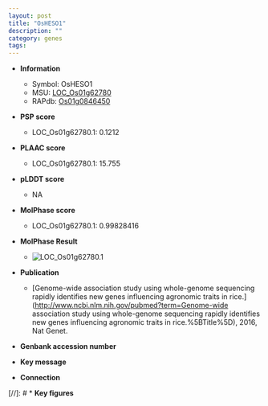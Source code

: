 ```yaml
---
layout: post
title: "OsHESO1"
description: ""
category: genes
tags: 
---
```


* **Information**  
    + Symbol: OsHESO1  
    + MSU: [LOC_Os01g62780](http://rice.plantbiology.msu.edu/cgi-bin/ORF_infopage.cgi?orf=LOC_Os01g62780)  
    + RAPdb: [Os01g0846450](http://rapdb.dna.affrc.go.jp/viewer/gbrowse_details/irgsp1?name=Os01g0846450)  

* **PSP score**  
    + LOC_Os01g62780.1: 0.1212 

* **PLAAC score**  
    + LOC_Os01g62780.1: 15.755 

* **pLDDT score**
    + NA


* **MolPhase score**
    + LOC_Os01g62780.1: 0.99828416

* **MolPhase Result**
    + ![LOC_Os01g62780.1](https://304243504.github.io/Pictures/LOC_Os01g/LOC_Os01g62780.1.png)

* **Publication**  
    + [Genome-wide association study using whole-genome sequencing rapidly identifies new genes influencing agronomic traits in rice.](http://www.ncbi.nlm.nih.gov/pubmed?term=Genome-wide association study using whole-genome sequencing rapidly identifies new genes influencing agronomic traits in rice.%5BTitle%5D), 2016, Nat Genet.

* **Genbank accession number**  

* **Key message**  

* **Connection**  

[//]: # * **Key figures**  


